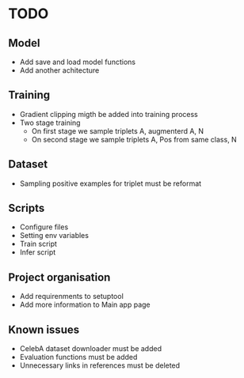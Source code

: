 # TODO

## Model

- Add save and load model functions
- Add another achitecture

## Training

- Gradient clipping migth be added into training process
- Two stage training
  - On first stage we sample triplets A, augmenterd A, N
  - On second stage we sample triplets A, Pos from same class, N

## Dataset

- Sampling positive examples for triplet must be reformat

## Scripts

- Configure files
- Setting env variables
- Train script
- Infer script

## Project organisation

- Add requirenments to setuptool
- Add more information to Main app page

## Known issues

- CelebA dataset downloader must be added
- Evaluation functions must be added
- Unnecessary links in references must be deleted
